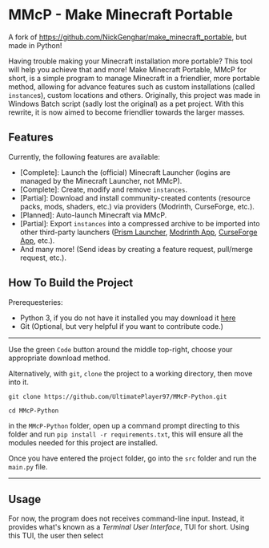 # MMcP - Make Minecraft Portable
A fork of https://github.com/NickGenghar/make_minecraft_portable, but made in Python!

Having trouble making your Minecraft installation more portable? This tool will help you achieve that and more! Make Minecraft Portable, MMcP for short, is a simple program to manage Minecraft in a friendlier, more portable method, allowing for advance features such as custom installations (called `instance`s), custom locations and others. Originally, this project was made in Windows Batch script (sadly lost the original) as a pet project. With this rewrite, it is now aimed to become friendlier towards the larger masses.

## Features
Currently, the following features are available:
- [Complete]: Launch the (official) Minecraft Launcher (logins are managed by the Minecraft Launcher, not MMcP).
- [Complete]: Create, modify and remove `instances`.
- [Partial]: Download and install community-created contents (resource packs, mods, shaders, etc.) via providers (Modrinth, CurseForge, etc.).
- [Planned]: Auto-launch Minecraft via MMcP.
- [Partial]: Export `instances` into a compressed archive to be imported into other third-party launchers ([Prism Launcher](https://prismlauncher.org/), [Modrinth App](https://modrinth.com/app), [CurseForge App](https://www.curseforge.com/download/app), etc.).
- And many more! (Send ideas by creating a feature request, pull/merge request, etc.).

## How To Build the Project
Prerequesteries:
 - Python 3, if you do not have it installed you may download it [here](https://www.python.org/downloads/)
 - Git (Optional, but very helpful if you want to contribute code.)

---
Use the green `Code` button around the middle top-right, choose your appropriate download method.

Alternatively, with `git`, `clone` the project to a working directory, then move into it.
```
git clone https://github.com/UltimatePlayer97/MMcP-Python.git

cd MMcP-Python
```
in the `MMcP-Python` folder, open up a command prompt directing to this folder and run `pip install -r requirements.txt`, this will ensure all the modules needed for this project are installed.

Once you have entered the project folder, go into the `src` folder and run the `main.py` file.

---
## Usage
For now, the program does not receives command-line input. Instead, it provides what's known as a _Terminal User Interface_, TUI for short. Using this TUI, the user then select
